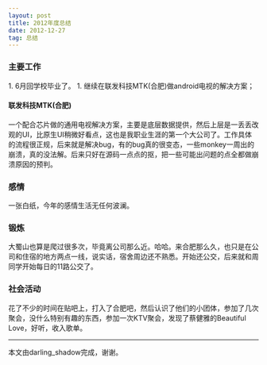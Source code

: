 ```yaml
---
layout: post
title: 2012年度总结
date: 2012-12-27
tag: 总结
---
```


<h3>主要工作</h3>
1. 6月回学校毕业了。
1. 继续在联发科技MTK(合肥)做android电视的解决方案；
       
<h4>联发科技MTK(合肥)</h4>
一个配合芯片做的通用电视解决方案，主要是底层数据提供，然后上层是一丢丢改观的UI，比原生UI稍微好看点，这也是我职业生涯的第一个大公司了。工作具体的流程很正规，后来就是解决bug，有的bug真的很变态，一些monkey一周出的崩溃，真的没法解。后来只好在源码一点点的抠，把一些可能出问题的点全都做崩溃原因的预判。


<h3>感情</h3>
一张白纸，今年的感情生活无任何波澜。


<h3>锻炼</h3>
大蜀山也算是爬过很多次，毕竟离公司那么近。哈哈。来合肥那么久，也只是在公司和住宿的地方两点一线，说实话，宿舍周边还不熟悉。开始还公交，后来就和周同学开始每日的11路公交了。


<h3>社会活动</h3>
花了不少的时间在贴吧上，打入了合肥吧，然后认识了他们的小团体，参加了几次聚会，没什么特别有趣的东西，参加一次KTV聚会，发现了蔡健雅的Beautiful Love，好听，收入歌单。

-------------------------------
本文由darling_shadow完成，谢谢。
 
 
